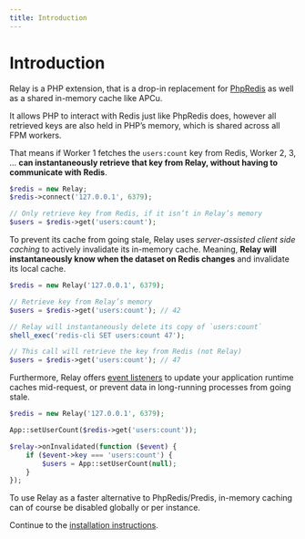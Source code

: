 ```yaml
---
title: Introduction
---
```


# Introduction

Relay is a PHP extension, that is a drop-in replacement for [PhpRedis](https://github.com/phpredis/phpredis) as well as a shared in-memory cache like APCu.

It allows PHP to interact with Redis just like PhpRedis does, however all retrieved keys are also held in PHP’s memory, which is shared across all FPM workers.

That means if Worker 1 fetches the `users:count` key from Redis, Worker 2, 3, ... __can instantaneously retrieve that key from Relay, without having to communicate with Redis__.

```php
$redis = new Relay;
$redis->connect('127.0.0.1', 6379);

// Only retrieve key from Redis, if it isn’t in Relay’s memory
$users = $redis->get('users:count');
```

To prevent its cache from going stale, Relay uses *server-assisted client side caching* to actively invalidate its in-memory cache. Meaning, __Relay will instantaneously know when the dataset on Redis changes__ and invalidate its local cache.

```php
$redis = new Relay('127.0.0.1', 6379);

// Retrieve key from Relay’s memory
$users = $redis->get('users:count'); // 42

// Relay will instantaneously delete its copy of `users:count`
shell_exec('redis-cli SET users:count 47');

// This call will retrieve the key from Redis (not Relay)
$users = $redis->get('users:count'); // 47
```

Furthermore, Relay offers [event listeners](/docs/1.x/events) to update your application runtime caches mid-request, or prevent data in long-running processes from going stale.

```php
$redis = new Relay('127.0.0.1', 6379);

App::setUserCount($redis->get('users:count'));

$relay->onInvalidated(function ($event) {
    if ($event->key === 'users:count') {
        $users = App::setUserCount(null);
    }
});
```

To use Relay as a faster alternative to PhpRedis/Predis, in-memory caching can of course be disabled globally or per instance.

Continue to the [installation instructions](/docs/1.x/installation).
